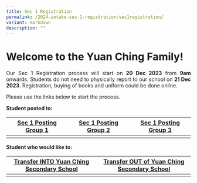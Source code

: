 ```yaml
---
title: Sec 1 Registration
permalink: /2024-intake-sec-1-registration/sec1registration/
variant: markdown
description: ""
---
```

# Welcome to the Yuan Ching Family!

<p style="text-align: justify;">Our Sec 1 Registration process will start on <strong>20 Dec 2023</strong> from <strong>9am </strong> onwards.
Students do not need to physically report to our school on <strong>21 Dec 2023</strong>. Registration, buying of books and uniform could be done online. </p>

Please use the links below to start the process.

**Student posted to:**


| [Sec 1 Posting Group 1](/2024-intake-sec-1-registration/welcomemessage) | [Sec 1 Posting Group 2](/2024-intake-sec-1-registration/sec1pg2/) | [Sec 1 Posting Group 3](/2024-intake-sec-1-registration/sec1pg3/) |
| -------- | -------- | -------- |
| | | | |


<strong>Student who would like to: </strong>

| [Transfer INTO Yuan Ching Secondary School](/transferin2024/) | [Transfer OUT of Yuan Ching Secondary School](/transferout2024/) | 
| -------- | -------- |
| | | | |